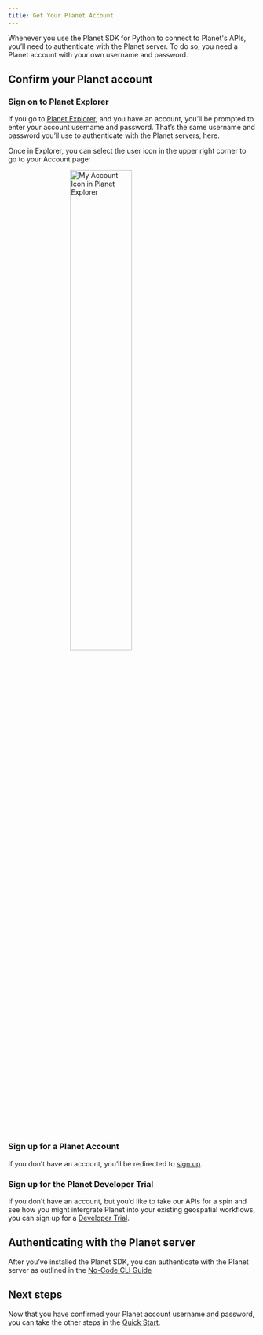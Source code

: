 ```yaml
---
title: Get Your Planet Account
---
```


Whenever you use the Planet SDK for Python to connect to Planet's APIs, you’ll need to authenticate with the Planet server. To do so, you need a Planet account with your own username and password.

## Confirm your Planet account

### Sign on to Planet Explorer

If you go to <a href="https://www.planet.com/explorer/#" target="_blank" >Planet Explorer</a>, and you have an account, you’ll be prompted to enter your account username and password. That’s the same username and password you’ll use to authenticate with the Planet servers, here.

Once in Explorer, you can select the user icon in the upper right corner to go to your Account page:

<!-- img HTML tag src is generated in an index.html file with a folder name created from this filename. So there are 2 nodes to climb in order to be at the level of the /img folder. -->
<img src="../../img/my-account-in-planet-explorer.png"
     style="
     display: block;
     margin-left: auto;
     margin-right: auto;
     width:50%;
     "
     alt="My Account Icon in Planet Explorer" >

### Sign up for a Planet Account

If you don’t have an account, you’ll be redirected to <a href="https://www.planet.com/explorer/?signup" target="_blank">sign up</a>.

### Sign up for the Planet Developer Trial

If you don’t have an account, but you’d like to take our APIs for a spin and see how you might intergrate Planet into your existing geospatial workflows, you can sign up for a <a href="https://developers.planet.com/devtrial/" target="_blank">Developer Trial</a>.

## Authenticating with the Planet server

After you’ve installed the Planet SDK, you can authenticate with the Planet server as outlined in the [No-Code CLI Guide](../../cli/cli-guide/#authentication)

## Next steps

Now that you have confirmed your Planet account username and password, you can take the other steps in the [Quick Start](quick-start-guide). 

